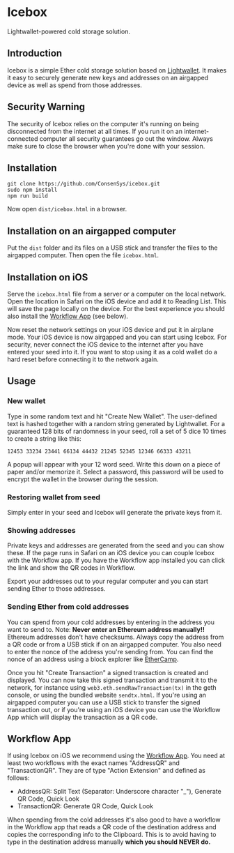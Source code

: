 # Icebox

Lightwallet-powered cold storage solution.

## Introduction

Icebox is a simple Ether cold storage solution based on
[Lightwallet](https://github.com/ConsenSys/eth-lightwallet). It makes
it easy to securely generate new keys and addresses on an airgapped
device as well as spend from those addresses.

## Security Warning

The security of Icebox relies on the computer it's running on being
disconnected from the internet at all times. If you run it on an
internet-connected computer all security guarantees go out the
window. Always make sure to close the browser when you're done with
your session.

## Installation

```
git clone https://github.com/ConsenSys/icebox.git
sudo npm install
npm run build
```

Now open `dist/icebox.html` in a browser.

## Installation on an airgapped computer

Put the `dist` folder and its files on a USB stick and transfer the
files to the airgapped computer. Then open the file `icebox.html`.


## Installation on iOS

Serve the `icebox.html` file from a server or a computer on the local
network. Open the location in Safari on the iOS device and add it to
Reading List. This will save the page locally on the device. For the
best experience you should also install the [Workflow
App](http://workflow.is) (see below).

Now reset the network settings on your iOS device and put it in
airplane mode. Your iOS device is now airgapped and you can start
using Icebox. For security, never connect the iOS device to the
internet after you have entered your seed into it. If you want to stop
using it as a cold wallet do a hard reset before connecting it to the
network again.

## Usage

### New wallet

Type in some random text and hit "Create New Wallet". The user-defined
text is hashed together with a random string generated by
Lightwallet. For a guaranteed 128 bits of randomness in your seed,
roll a set of 5 dice 10 times to create a string like this:

```
12453 33234 23441 66134 44432 21245 52345 12346 66333 43211
```

A popup will appear with your 12 word seed. Write this down on a piece
of paper and/or memorize it. Select a password, this password will be
used to encrypt the wallet in the browser during the session.

### Restoring wallet from seed

Simply enter in your seed and Icebox will generate the private keys
from it.

### Showing addresses

Private keys and addresses are generated from the seed and you can
show these. If the page runs in Safari on an iOS device you can couple
Icebox with the Workflow app. If you have the Workflow app installed
you can click the link and show the QR codes in Workflow.

Export your addresses out to your regular computer and you can start
sending Ether to those addresses.

### Sending Ether from cold addresses

You can spend from your cold addresses by entering in the address you
want to send to. Note: **Never enter an Ethereum address manually!!**
Ethereum addresses don't have checksums. Always copy the address from
a QR code or from a USB stick if on an airgapped computer. You also
need to enter the nonce of the address you're sending from. You can
find the nonce of an address using a block explorer like
[EtherCamp](https://live.ether.camp/).

Once you hit "Create Transaction" a signed transaction is created and
displayed. You can now take this signed transaction and transmit it to
the network, for instance using `web3.eth.sendRawTransaction(tx)` in
the geth console, or using the bundled website `sendtx.html`. If
you're using an airgapped computer you can use a USB stick to transfer
the signed transaction out, or if you're using an iOS device you can
use the Workflow App which will display the transaction as a QR code.

## Workflow App

If using Icebox on iOS we recommend using the [Workflow
App](http://workflow.is). You need at least two workflows with the
exact names "AddressQR" and "TransactionQR". They are of type "Action
Extension" and defined as follows:

* AddressQR: Split Text (Separator: Underscore character "_"), Generate QR Code, Quick Look
* TransactionQR: Generate QR Code, Quick Look

When spending from the cold addresses it's also good to have a
workflow in the Workflow app that reads a QR code of the destination
address and copies the corresponding info to the Clipboard. This is to
avoid having to type in the destination address manually **which you
should NEVER do.**
